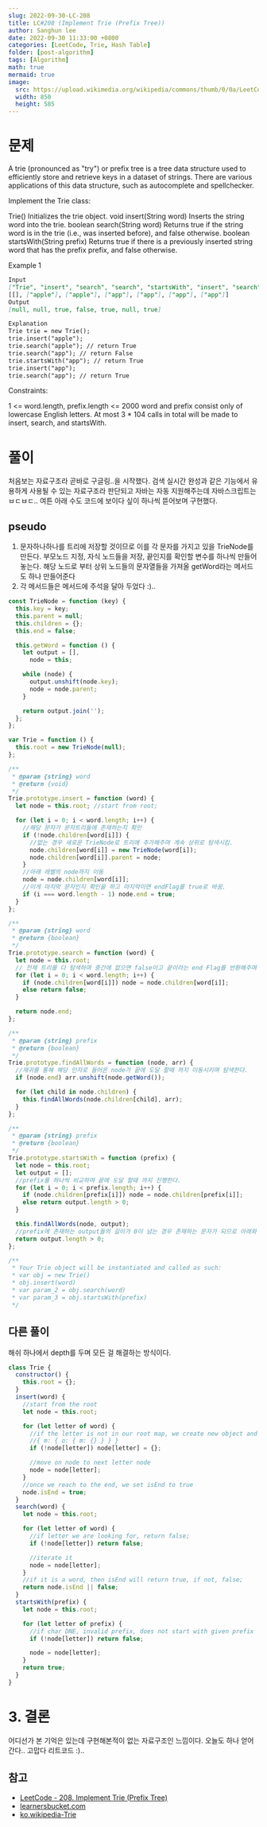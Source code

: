 ```yaml
---
slug: 2022-09-30-LC-208
title: LC#208 (Implement Trie (Prefix Tree))
author: Sanghun lee
date: 2022-09-30 11:33:00 +0800
categories: [LeetCode, Trie, Hash Table]
folder: [post-algorithm]
tags: [Algorithm]
math: true
mermaid: true
image:
  src: https://upload.wikimedia.org/wikipedia/commons/thumb/0/0a/LeetCode_Logo_black_with_text.svg/640px-LeetCode_Logo_black_with_text.svg.png
  width: 850
  height: 585
---
```


# 문제

A trie (pronounced as "try") or prefix tree is a tree data structure used to efficiently store and retrieve keys in a dataset of strings. There are various applications of this data structure, such as autocomplete and spellchecker.

Implement the Trie class:

Trie() Initializes the trie object.
void insert(String word) Inserts the string word into the trie.
boolean search(String word) Returns true if the string word is in the trie (i.e., was inserted before), and false otherwise.
boolean startsWith(String prefix) Returns true if there is a previously inserted string word that has the prefix prefix, and false otherwise.

Example 1

```md
Input
["Trie", "insert", "search", "search", "startsWith", "insert", "search"]
[[], ["apple"], ["apple"], ["app"], ["app"], ["app"], ["app"]]
Output
[null, null, true, false, true, null, true]

Explanation
Trie trie = new Trie();
trie.insert("apple");
trie.search("apple"); // return True
trie.search("app"); // return False
trie.startsWith("app"); // return True
trie.insert("app");
trie.search("app"); // return True
```

Constraints:

1 <= word.length, prefix.length <= 2000
word and prefix consist only of lowercase English letters.
At most 3 \* 104 calls in total will be made to insert, search, and startsWith.

# 풀이

처음보는 자료구조라 곧바로 구글링..을 시작했다.
검색 실시간 완성과 같은 기능에서 유용하게 사용될 수 있는 자료구조라 판단되고 자바는 자동 지원해주는데 자바스크립트는 ㅂㄷㅂㄷ..
여튼 아래 수도 코드에 보이다 싶이 하나씩 뜯어보며 구현했다.

## pseudo

1. 문자하나하나를 트리에 저장할 것이므로 이를 각 문자를 가지고 있을 TrieNode를 만든다.
   부모노드 지정, 자식 노드들을 저장, 끝인지를 확인할 변수를 하나씩 만들어 놓는다.
   해당 노드로 부터 상위 노드들의 문자열들을 가져올 getWord라는 메서드도 하나 만들어준다
2. 각 메서드들은 메서드에 주석을 달아 두었다 :)..

```javascript
const TrieNode = function (key) {
  this.key = key;
  this.parent = null;
  this.children = {};
  this.end = false;

  this.getWord = function () {
    let output = [],
      node = this;

    while (node) {
      output.unshift(node.key);
      node = node.parent;
    }

    return output.join('');
  };
};

var Trie = function () {
  this.root = new TrieNode(null);
};

/**
 * @param {string} word
 * @return {void}
 */
Trie.prototype.insert = function (word) {
  let node = this.root; //start from root;

  for (let i = 0; i < word.length; i++) {
    //해당 문자가 문자트리들에 존재하는지 확인
    if (!node.children[word[i]]) {
      //없는 경우 새로운 TrieNode로 트리에 추가해주며 계속 상위로 탐색시킴.
      node.children[word[i]] = new TrieNode(word[i]);
      node.children[word[i]].parent = node;
    }
    //아래 레벨의 node까지 이동
    node = node.children[word[i]];
    //이게 마지막 문자인지 확인을 하고 마지막이면 endFlag를 true로 바꿈.
    if (i === word.length - 1) node.end = true;
  }
};

/**
 * @param {string} word
 * @return {boolean}
 */
Trie.prototype.search = function (word) {
  let node = this.root;
  // 전체 트리를 다 탐색하며 중간에 없으면 false이고 끝이라는 end Flag를 반환해주며 해당 검색어가 있는지 확인.
  for (let i = 0; i < word.length; i++) {
    if (node.children[word[i]]) node = node.children[word[i]];
    else return false;
  }

  return node.end;
};

/**
 * @param {string} prefix
 * @return {boolean}
 */
Trie.prototype.findAllWords = function (node, arr) {
  //재귀를 통해 해당 인자로 들어온 node가 끝에 도달 할때 까지 이동시키며 탐색한다.
  if (node.end) arr.unshift(node.getWord());

  for (let child in node.children) {
    this.findAllWords(node.children[child], arr);
  }
};

/**
 * @param {string} prefix
 * @return {boolean}
 */
Trie.prototype.startsWith = function (prefix) {
  let node = this.root;
  let output = [];
  //prefix를 하나씩 비교하며 끝에 도달 할때 까지 진행한다.
  for (let i = 0; i < prefix.length; i++) {
    if (node.children[prefix[i]]) node = node.children[prefix[i]];
    else return output.length > 0;
  }

  this.findAllWords(node, output);
  //prefix에 존재하는 output들의 길이가 0이 넘는 경우 존재하는 문자가 되므로 아래와 같이 작성.
  return output.length > 0;
};

/**
 * Your Trie object will be instantiated and called as such:
 * var obj = new Trie()
 * obj.insert(word)
 * var param_2 = obj.search(word)
 * var param_3 = obj.startsWith(prefix)
 */
```

## 다른 풀이

해쉬 하나에서 depth를 두며 모든 걸 해결하는 방식이다.

```javascript
class Trie {
  constructor() {
    this.root = {};
  }
  insert(word) {
    //start from the root
    let node = this.root;

    for (let letter of word) {
      //if the letter is not in our root map, we create new object and add each letter
      //{ m: { o: { m: {} } } }
      if (!node[letter]) node[letter] = {};

      //move on node to next letter node
      node = node[letter];
    }
    //once we reach to the end, we set isEnd to true
    node.isEnd = true;
  }
  search(word) {
    let node = this.root;

    for (let letter of word) {
      //if letter we are looking for, return false;
      if (!node[letter]) return false;

      //iterate it
      node = node[letter];
    }
    //if it is a word, then isEnd will return true, if not, false;
    return node.isEnd || false;
  }
  startsWith(prefix) {
    let node = this.root;

    for (let letter of prefix) {
      //if char DNE, invalid prefix, does not start with given prefix
      if (!node[letter]) return false;

      node = node[letter];
    }
    return true;
  }
}
```

# 3. 결론

어디선가 본 기억은 있는데 구현해본적이 없는 자료구조인 느낌이다. 오늘도 하나 얻어간다.. 고맙다 리트코드 :)..

## 참고

- [LeetCode - 208. Implement Trie (Prefix Tree)](https://leetcode.com/submissions/detail/811792763/)
- [learnersbucket.com](https://learnersbucket.com/tutorials/data-structures/trie-data-structure-in-javascript/)
- [ko.wikipedia-Trie](<https://ko.wikipedia.org/wiki/%ED%8A%B8%EB%9D%BC%EC%9D%B4_(%EC%BB%B4%ED%93%A8%ED%8C%85)>)
